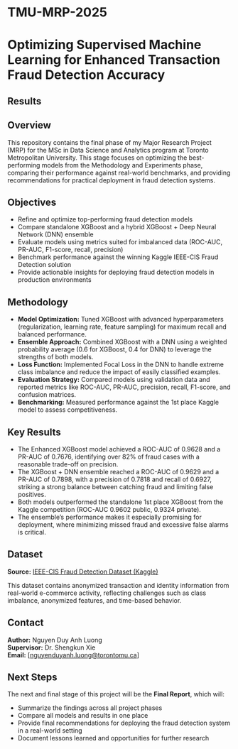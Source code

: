 # TMU-MRP-2025
# Optimizing Supervised Machine Learning for Enhanced Transaction Fraud Detection Accuracy
## Results
## Overview

This repository contains the final phase of my Major Research Project (MRP) for the MSc in Data Science and Analytics program at Toronto Metropolitan University. This stage focuses on optimizing the best-performing models from the Methodology and Experiments phase, comparing their performance against real-world benchmarks, and providing recommendations for practical deployment in fraud detection systems.

## Objectives

- Refine and optimize top-performing fraud detection models
- Compare standalone XGBoost and a hybrid XGBoost + Deep Neural Network (DNN) ensemble
- Evaluate models using metrics suited for imbalanced data (ROC-AUC, PR-AUC, F1-score, recall, precision)
- Benchmark performance against the winning Kaggle IEEE-CIS Fraud Detection solution
- Provide actionable insights for deploying fraud detection models in production environments

## Methodology
- **Model Optimization:** Tuned XGBoost with advanced hyperparameters (regularization, learning rate, feature sampling) for maximum recall and balanced performance.
- **Ensemble Approach:** Combined XGBoost with a DNN using a weighted probability average (0.6 for XGBoost, 0.4 for DNN) to leverage the strengths of both models.
- **Loss Function:** Implemented Focal Loss in the DNN to handle extreme class imbalance and reduce the impact of easily classified examples.
- **Evaluation Strategy:** Compared models using validation data and reported metrics like ROC-AUC, PR-AUC, precision, recall, F1-score, and confusion matrices.
- **Benchmarking:** Measured performance against the 1st place Kaggle model to assess competitiveness.

## Key Results
- The Enhanced XGBoost model achieved a ROC-AUC of 0.9628 and a PR-AUC of 0.7676, identifying over 82% of fraud cases with a reasonable trade-off on precision.
- The XGBoost + DNN ensemble reached a ROC-AUC of 0.9629 and a PR-AUC of 0.7898, with a precision of 0.7818 and recall of 0.6927, striking a strong balance between catching fraud and limiting false positives.
- Both models outperformed the standalone 1st place XGBoost from the Kaggle competition (ROC-AUC 0.9602 public, 0.9324 private).
- The ensemble’s performance makes it especially promising for deployment, where minimizing missed fraud and excessive false alarms is critical.

## Dataset

**Source:** [IEEE-CIS Fraud Detection Dataset (Kaggle)](https://www.kaggle.com/competitions/ieee-fraud-detection/data)

This dataset contains anonymized transaction and identity information from real-world e-commerce activity, reflecting challenges such as class imbalance, anonymized features, and time-based behavior.

## Contact

**Author:** Nguyen Duy Anh Luong  
**Supervisor:** Dr. Shengkun Xie  
**Email:** [nguyenduyanh.luong@torontomu.ca]

## Next Steps

The next and final stage of this project will be the **Final Report**, which will:
- Summarize the findings across all project phases
- Compare all models and results in one place
- Provide final recommendations for deploying the fraud detection system in a real-world setting
- Document lessons learned and opportunities for further research
